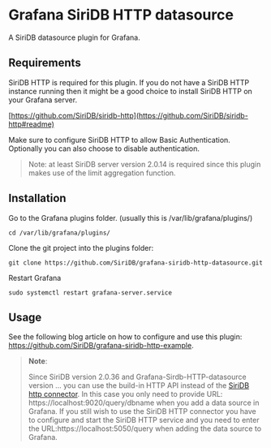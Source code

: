 # Grafana SiriDB HTTP datasource
A SiriDB datasource plugin for Grafana.

## Requirements
SiriDB HTTP is required for this plugin. If you do not have a SiriDB HTTP instance running then
it might be a good choice to install SiriDB HTTP on your Grafana server.

[https://github.com/SiriDB/siridb-http](https://github.com/SiriDB/siridb-http#readme)

Make sure to configure SiriDB HTTP to allow Basic Authentication. Optionally you can also choose
to disable authentication.

>Note: at least SiriDB server version 2.0.14 is required since this plugin makes use of the
>limit aggregation function.


## Installation

Go to the Grafana plugins folder. (usually this is /var/lib/grafana/plugins/)

```
cd /var/lib/grafana/plugins/
```

Clone the git project into the plugins folder:
```
git clone https://github.com/SiriDB/grafana-siridb-http-datasource.git
```

Restart Grafana
```
sudo systemctl restart grafana-server.service
```

## Usage
See the following blog article on how to configure and use this plugin: https://github.com/SiriDB/grafana-siridb-http-example.

>**Note**:
>
>Since SiriDB version 2.0.36 and Grafana-Sirdb-HTTP-datasource version ... you can use the build-in HTTP API instead of the [SiriDB http connector](https://github.com/SiriDB/siridb-http).
>In this case you only need to provide URL: https://localhost:9020/query/dbname when you add a data source in Grafana.
>If you still wish to use the SiriDB HTTP connector you have to configure and start the SiriDB HTTP service and you need to enter the URL:https://localhost:5050/query when adding the data source to Grafana.
